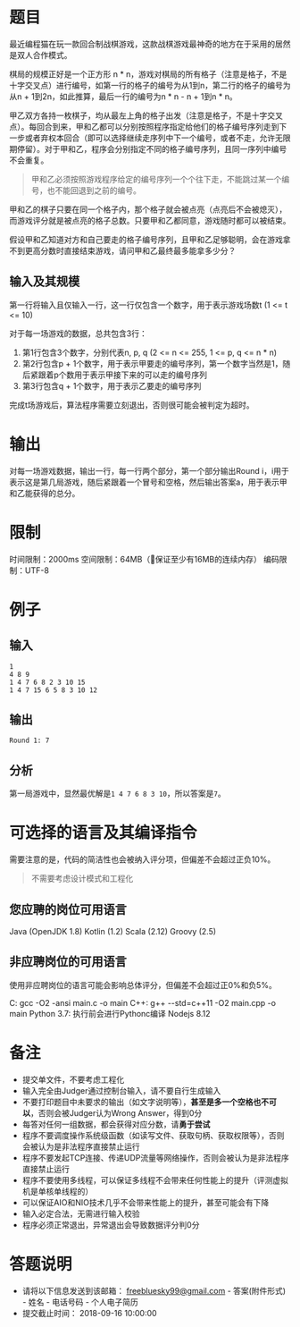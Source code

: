 #  题目

最近编程猫在玩一款回合制战棋游戏，这款战棋游戏最神奇的地方在于采用的居然是双人合作模式。

棋局的规模正好是一个正方形 n * n，游戏对棋局的所有格子（注意是格子，不是十字交叉点）进行编号，如第一行的格子的编号为从1到n，第二行的格子的编号为从n + 1到2n，如此推算，最后一行的编号为n * n - n + 1到n * n。

甲乙双方各持一枚棋子，均从最左上角的格子出发（注意是格子，不是十字交叉点）。每回合到来，甲和乙都可以分别按照程序指定给他们的格子编号序列走到下一步或者弃权本回合（即可以选择继续走序列中下一个编号，或者不走，允许无限期停留）。对于甲和乙，程序会分别指定不同的格子编号序列，且同一序列中编号不会重复。

> 甲和乙必须按照游戏程序给定的编号序列一个个往下走，不能跳过某一个编号，也不能回退到之前的编号。

甲和乙的棋子只要在同一个格子内，那个格子就会被点亮（点亮后不会被熄灭），而游戏评分就是被点亮的格子总数。只要甲和乙都同意，游戏随时都可以被结束。

假设甲和乙知道对方和自己要走的格子编号序列，且甲和乙足够聪明，会在游戏拿不到更高分数时直接结束游戏，请问甲和乙最终最多能拿多少分？

## 输入及其规模

第一行将输入且仅输入一行，这一行仅包含一个数字，用于表示游戏场数t (1 &lt;= t &lt;= 10)

对于每一场游戏的数据，总共包含3行：

1. 第1行包含3个数字，分别代表n, p, q (2 &lt;= n &lt;= 255, 1 &lt;= p, q &lt;= n * n)
2. 第2行包含p + 1个数字，用于表示甲要走的编号序列，第一个数字当然是1，随后紧跟着p个数用于表示甲接下来的可以走的编号序列
3. 第3行包含q + 1个数字，用于表示乙要走的编号序列

完成t场游戏后，算法程序需要立刻退出，否则很可能会被判定为超时。

# 输出

对每一场游戏数据，输出一行，每一行两个部分，第一个部分输出Round i，i用于表示这是第几局游戏，随后紧跟着一个冒号和空格，然后输出答案a，用于表示甲和乙能获得的总分。

# 限制

时间限制：2000ms
空间限制：64MB（保证至少有16MB的连续内存）
编码限制：UTF-8

# 例子

## 输入

```
1
4 8 9
1 4 7 6 8 2 3 10 15
1 4 7 15 6 5 8 3 10 12
```

## 输出

```
Round 1: 7
```

## 分析

第一局游戏中，显然最优解是`1 4 7 6 8 3 10`，所以答案是`7`。

# 可选择的语言及其编译指令

需要注意的是，代码的简洁性也会被纳入评分项，但偏差不会超过正负10%。

> 不需要考虑设计模式和工程化

## 您应聘的岗位可用语言

Java (OpenJDK 1.8)
Kotlin (1.2)
Scala (2.12)
Groovy (2.5)

## 非应聘岗位的可用语言

使用非应聘岗位的语言可能会影响总体评分，但偏差不会超过正0%和负5%。

C: gcc -O2 -ansi main.c -o main
C++: g++ --std=c++11 -O2 main.cpp -o main
Python 3.7: 执行前会进行Pythonc编译
Nodejs 8.12

# 备注

- 提交单文件，不要考虑工程化
- 输入完全由Judger通过控制台输入，请不要自行生成输入
- 不要打印题目中未要求的输出（如文字说明等），**甚至是多一个空格也不可以**，否则会被Judger认为Wrong Answer，得到0分
- 每答对任何一组数据，都会获得对应分数，请**勇于尝试**
- 程序不要调度操作系统级函数（如读写文件、获取句柄、获取权限等），否则会被认为是非法程序直接禁止运行
- 程序不要发起TCP连接、传递UDP流量等网络操作，否则会被认为是非法程序直接禁止运行
- 程序不要使用多线程，可以保证多线程不会带来任何性能上的提升（评测虚拟机是单核单线程的）
- 可以保证AIO和NIO技术几乎不会带来性能上的提升，甚至可能会有下降
- 输入必定合法，无需进行输入校验
- 程序必须正常退出，异常退出会导致数据评分判0分



# 答题说明
 - 请将以下信息发送到该邮箱： freebluesky99@gmail.com
	   - 答案(附件形式)
	   - 姓名
	   - 电话号码
	   - 个人电子简历
- 提交截止时间： 2018-09-16 10:00:00 
